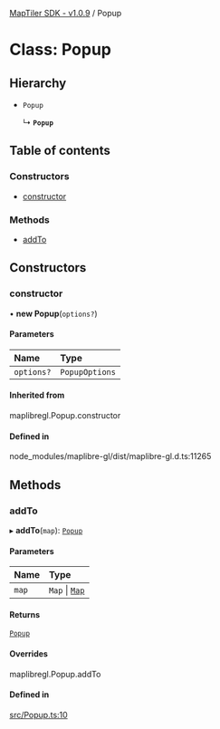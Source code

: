 [MapTiler SDK - v1.0.9](../README.md) / Popup

# Class: Popup

## Hierarchy

- `Popup`

  ↳ **`Popup`**

## Table of contents

### Constructors

- [constructor](Popup.md#constructor)

### Methods

- [addTo](Popup.md#addto)

## Constructors

### constructor

• **new Popup**(`options?`)

#### Parameters

| Name | Type |
| :------ | :------ |
| `options?` | `PopupOptions` |

#### Inherited from

maplibregl.Popup.constructor

#### Defined in

node_modules/maplibre-gl/dist/maplibre-gl.d.ts:11265

## Methods

### addTo

▸ **addTo**(`map`): [`Popup`](Popup.md)

#### Parameters

| Name | Type |
| :------ | :------ |
| `map` | `Map` \| [`Map`](Map.md) |

#### Returns

[`Popup`](Popup.md)

#### Overrides

maplibregl.Popup.addTo

#### Defined in

[src/Popup.ts:10](https://github.com/maptiler/maptiler-sdk-js/blob/ca6a5a1/src/Popup.ts#L10)
